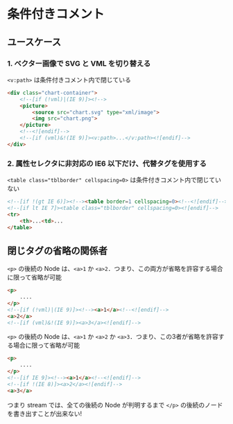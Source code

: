 # 条件付きコメント

## ユースケース

### 1. ベクター画像で SVG と VML を切り替える

`<v:path>` は条件付きコメント内で閉じている

~~~html
<div class="chart-container">
    <!--[if (!vml)|(IE 9)]><!-->
    <picture>
        <source src="chart.svg" type="xml/image">
        <img src="chart.png">
    </picture>
    <!--<![endif]-->
    <!--[if (vml)&!(IE 9)]><v:path>...</v:path><![endif]-->
</div>
~~~

### 2. 属性セレクタに非対応の IE6 以下だけ、代替タグを使用する

`<table class="tblborder" cellspacing=0>` は条件付きコメント内で閉じていない

~~~html
<!--[if !(gt IE 6)]><!--><table border=1 cellspacing=0><!--<![endif]-->
<!--[if lt IE 7]><table class="tblborder" cellspacing=0><![endif]-->
<tr>
    <th>...<td>...
</table>
~~~

## 閉じタグの省略の関係者

`<p>` の後続の Node は、`<a>1` か `<a>2`．つまり、この両方が省略を許容する場合に限って省略が可能

~~~html
<p>
    ....
</p>
<!--[if (!vml)|(IE 9)]><!--><a>1</a><!--<![endif]-->
<a>2</a>
<!--[if (vml)&!(IE 9)]><a>3</a><![endif]-->
~~~

`<p>` の後続の Node は、`<a>1` か `<a>2` か `<a>3`．つまり、この3者が省略を許容する場合に限って省略が可能

~~~html
<p>
    ....
</p>
<!--[if IE 9]><!--><a>1</a><!--<![endif]-->
<!--[if !(IE 8)]><a>2</a><![endif]-->
<a>3</a>
~~~

つまり stream では、全ての後続の Node が判明するまで `</p>` の後続のノードを書き出すことが出来ない!
